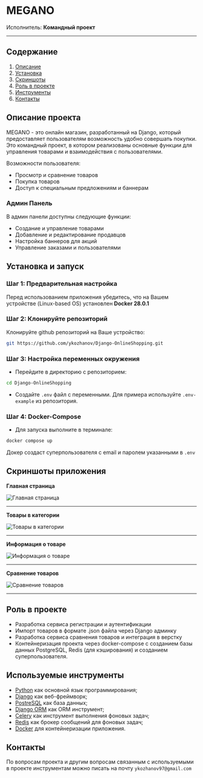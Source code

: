 # MEGANO
Исполнитель: **Командный проект**

-------------------------------------------------------------------------------------

## Содержание
1. [Описание](#описание-проекта)
2. [Установка](#установка-и-запуск)
3. [Скриншоты](#скриншоты-приложения)
4. [Роль в проекте](#роль-в-проекте)
5. [Инструменты](#используемые-инструменты)
6. [Контакты](#контакты)

## Описание проекта
MEGANO - это онлайн магазин, разработанный на Django, который предоставляет пользователям возможность удобно совершать покупки. 
Это командный проект, в котором реализованы основные функции для управления товарами и взаимодействия с пользователями.

Возможности пользователя:
- Просмотр и сравнение товаров
- Покупка товаров
- Доступ к специальным предложениям и баннерам

### Админ Панель
В админ панели доступны следующие функции:
- Создание и управление товарами
- Добавление и редактирование продавцов
- Настройка баннеров для акций
- Управление заказами и пользователями


## Установка и запуск
### Шаг 1: Предварительная настройка
Перед использованием приложения убедитесь, что на Вашем устройстве (Linux-based OS) установлен **Docker 28.0.1**

### Шаг 2: Клонируйте репозиторий
Клонируйте github репозиторий на Ваше устройство:
```bash
git https://github.com/ykozhanov/Django-OnlineShopping.git
```

### Шаг 3: Настройка переменных окружения
- Перейдите в директорию с репозиторием:
```bash
cd Django-OnlineShopping
```
- Создайте `.env` файл с переменными. Для примера используйте `.env-example` из репозитория.

### Шаг 4: Docker-Compose
- Для запуска выполните в терминале: 
```bash 
docker compose up
```
Докер создаст суперпользователя с email и паролем указанными в `.env`


## Скриншоты приложения
**Главная страница**

![Главная страница](screenshots/screenshot_1.png)
***

**Товары в категории**

![Товары в категории](screenshots/screenshot_2.png)
***

**Информация о товаре**

![Информация о товаре](screenshots/screenshot_3.png)
***

**Сравнение товаров**

![Сравнение товаров](screenshots/screenshot_4.png)
***


## Роль в проекте
- Разработка сервиса регистрации и аутентификации
- Импорт товаров в формате .json файла через Django админку
- Разработка сервиса сравнения товаров и интеграция в верстку
- Контейнеризация проекта через docker-compose с созданием базы данных PostgreSQL, Redis (для кэширования) и созданием суперпользователя.


## Используемые инструменты
- [Python](https://www.python.org/) как основной язык программирования;
- [Django](https://www.djangoproject.com/) как веб-фреймворк;
- [PostreSQL](https://www.postgresql.org/) как база данных;
- [Django ORM](https://docs.djangoproject.com/en/5.1/topics/db/queries/) как ORM инструмент;
- [Celery](https://docs.celeryq.dev/) как инструмент выполнения фоновых задач;
- [Redis](https://github.com/redis/redis) как брокер сообщений для фоновых задач;
- [Docker](https://www.docker.com/) для контейнеризации приложения.


## Контакты
По вопросам проекта и другим вопросам связанным с используемыми в проекте инструментам 
можно писать на почту `ykozhanov97@gmail.com`

